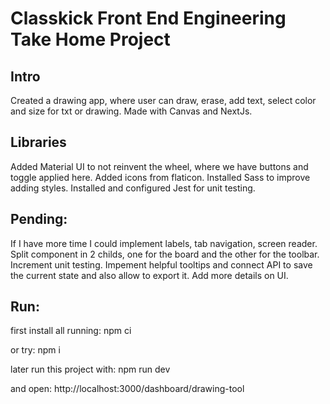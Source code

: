 # Classkick Front End Engineering Take Home Project

## Intro
Created a drawing app, where user can draw, erase, add text, select color and size for txt or drawing.
Made with Canvas and NextJs.

## Libraries
Added Material UI to not reinvent the wheel, where we have buttons and toggle applied here.
Added icons from flaticon.
Installed Sass to improve adding styles.
Installed and configured Jest for unit testing.

## Pending:
If I have more time I could implement labels, tab navigation, screen reader.
Split component in 2 childs, one for the board and the other for the toolbar.
Increment unit testing.
Impement helpful tooltips and connect API to save the current state and also allow to export it.
Add more details on UI.

## Run:
first install all running:
npm ci

or try:
npm i

later run this project with:
npm run dev

and open:
http://localhost:3000/dashboard/drawing-tool


